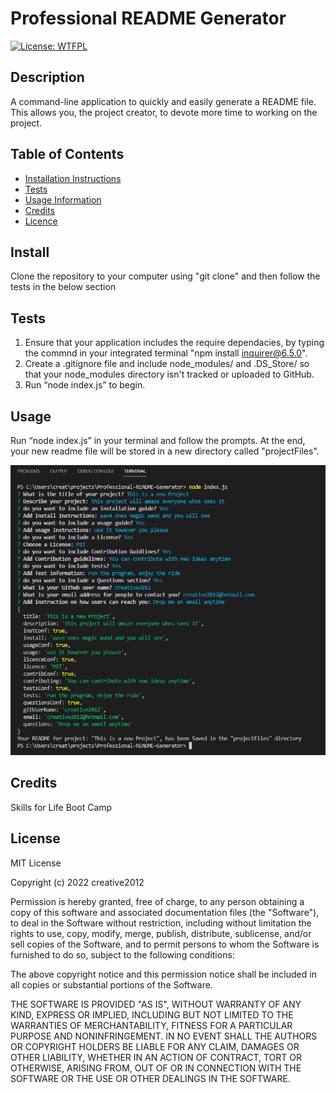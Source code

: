 # Professional README Generator
  
[![License: WTFPL](https://img.shields.io/badge/License-MIT-yellow.svg)](https://opensource.org/licenses/MIT)
## Description
A command-line application to quickly and easily generate a README file. This allows you, the project creator, to devote more time to working on the project.

## Table of Contents
* [Installation Instructions](#install)
* [Tests](#tests)
* [Usage Information](#usage)
* [Credits](#credits)
* [Licence](#license)

## Install
Clone the repository to your computer using "git clone" and then follow the tests in the below section

## Tests
1.  Ensure that your application includes the require dependacies, by typing the commnd in your integrated terminal "npm install inquirer@6.5.0".
2.  Create a .gitignore file and include node_modules/ and .DS_Store/ so that your node_modules directory isn't tracked or uploaded to GitHub.
3.  Run “node index.js” to begin.

## Usage
Run “node index.js” in your terminal and follow the prompts. At the end, your new readme file will be stored in a new directory called "projectFiles".

![License: WTFPL](./images/screenShot.png)

## Credits

Skills for Life Boot Camp

## License

MIT License

Copyright (c) 2022 creative2012

Permission is hereby granted, free of charge, to any person obtaining a copy
of this software and associated documentation files (the "Software"), to deal
in the Software without restriction, including without limitation the rights
to use, copy, modify, merge, publish, distribute, sublicense, and/or sell
copies of the Software, and to permit persons to whom the Software is
furnished to do so, subject to the following conditions:

The above copyright notice and this permission notice shall be included in all
copies or substantial portions of the Software.

THE SOFTWARE IS PROVIDED "AS IS", WITHOUT WARRANTY OF ANY KIND, EXPRESS OR
IMPLIED, INCLUDING BUT NOT LIMITED TO THE WARRANTIES OF MERCHANTABILITY,
FITNESS FOR A PARTICULAR PURPOSE AND NONINFRINGEMENT. IN NO EVENT SHALL THE
AUTHORS OR COPYRIGHT HOLDERS BE LIABLE FOR ANY CLAIM, DAMAGES OR OTHER
LIABILITY, WHETHER IN AN ACTION OF CONTRACT, TORT OR OTHERWISE, ARISING FROM,
OUT OF OR IN CONNECTION WITH THE SOFTWARE OR THE USE OR OTHER DEALINGS IN THE
SOFTWARE.